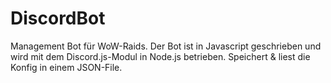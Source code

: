 # DiscordBot
Management Bot für WoW-Raids.
Der Bot ist in Javascript geschrieben und wird mit dem Discord.js-Modul in Node.js betrieben.
Speichert & liest die Konfig in einem JSON-File.
